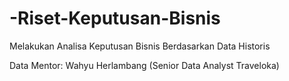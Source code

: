 # -Riset-Keputusan-Bisnis
Melakukan Analisa Keputusan Bisnis Berdasarkan Data Historis

Data Mentor: Wahyu Herlambang (Senior Data Analyst Traveloka)
